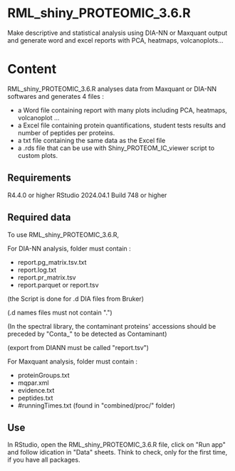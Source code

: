 # RML_shiny_PROTEOMIC_3.6.R
Make descriptive and statistical analysis using DIA-NN or Maxquant output and generate word and excel reports with PCA, heatmaps, volcanoplots...

# Content
RML_shiny_PROTEOMIC_3.6.R analyses data from Maxquant or DIA-NN softwares and generates 4 files :
- a Word file containing report with many plots including PCA, heatmaps, volcanoplot ...
- a Excel file containing protein quantifications, student tests results and number of peptides per proteins.
- a txt file containing the same data as the Excel file
- a .rds file that can be use with Shiny_PROTEOM_IC_viewer script to custom plots.

## Requirements
R4.4.0 or higher
RStudio 2024.04.1 Build 748 or higher

## Required data
To use RML_shiny_PROTEOMIC_3.6.R,

For DIA-NN analysis, folder must contain :
- report.pg_matrix.tsv.txt
- report.log.txt
- report.pr_matrix.tsv
- report.parquet or report.tsv

(the Script is done for .d DIA files from Bruker)

(.d names files must not contain ".")

(In the spectral library, the contaminant proteins' accessions should be preceded by "Conta_" to be detected as Contaminant)

(export from DIANN must be called "report.tsv")
	
For Maxquant analysis, folder must contain :
- proteinGroups.txt
- mqpar.xml
- evidence.txt
- peptides.txt
- #runningTimes.txt (found in "combined/proc/" folder)



## Use
In RStudio, open the RML_shiny_PROTEOMIC_3.6.R file, click on "Run app" and follow idication in "Data" sheets. Think to check, only for the first time, if you have all packages.
